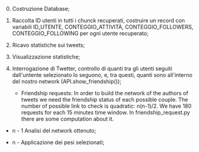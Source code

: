 0.  Costruzione Database;

1.  Raccolta ID utenti in tutti i chunck recuperati, costruire un record con variabili ID_UTENTE, CONTEGGIO_ATTIVITÀ, CONTEGGIO_FOLLOWERS, CONTEGGIO_FOLLOWING per ogni utente recuperato;

2.  Ricavo statistiche sui tweets;

3.  Visualizzazione statistiche;

4.  Interrogazione di Twetter, controllo di quanti tra gli utenti seguiti dall'untente selezionato lo seguono, e, tra questi, quanti sono all'interno del nostro network (API.show_friendship());

	- Friendship requests:
   In order to build the network of the authors of tweets we need the friendship status of each possible couple. The number of possible link to check is quadratic: n(n-1)/2. 
   We have 180 requests for each 15 minutes time window. 
   In friendship_request.py there are some computation about it.



- n - 1  Analisi del network ottenuto;

- n - Applicazione dei pesi selezionati;


